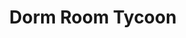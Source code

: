 ---
title:         "Dorm Room Tycoon"
description:   "Interviewing the world's most influential innovators in business, design, and technology."
url-thumbnail: "http://a3.mzstatic.com/us/r30/Podcasts4/v4/1a/bb/e3/1abbe34c-d6e5-7264-b0c6-e66c0fda5d9f/mza_2413118565208981662.100x100-75.jpg"
url-rss:       "http://feeds.feedburner.com/DormRoomTycoon"
url-web:       "http://drt.fm/"
url-itunes:    "https://itunes.apple.com/us/podcast/dorm-room-tycoon/id355125543?mt=2&uo=4"
tags:         [design, development, interview, tech]
---